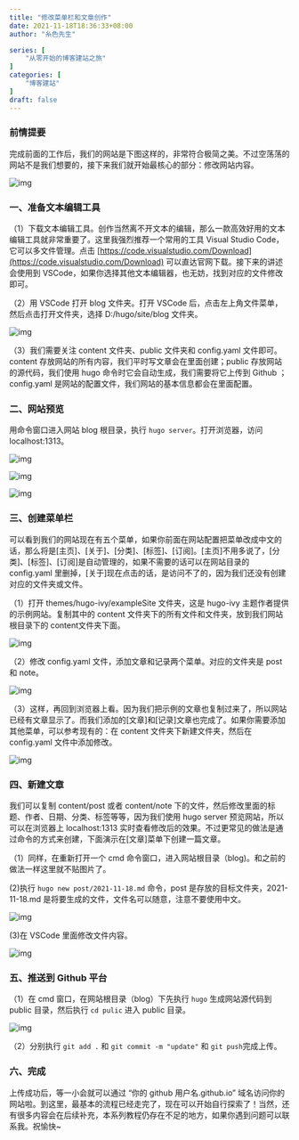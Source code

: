 ```yaml
---
title: "修改菜单栏和文章创作"
date: 2021-11-18T18:36:33+08:00
author: "糸色先生"

series: [
    "从零开始的博客建站之旅"
]
categories: [
    "博客建站"
]
draft: false
---
```


### 前情提要

完成前面的工作后，我们的网站是下图这样的，非常符合极简之美。不过空荡荡的网站不是我们想要的，接下来我们就开始最核心的部分：修改网站内容。

![img](https://cdn.jsdelivr.net/gh/lzxqaq/jsdelivr@master/image/2021-11-18/0.png)

### 一、准备文本编辑工具

（1）下载文本编辑工具。创作当然离不开文本的编辑，那么一款高效好用的文本编辑工具就非常重要了。这里我强烈推荐一个常用的工具 Visual Studio Code，它可以多文件管理。点击 [https://code.visualstudio.com/Download](https://code.visualstudio.com/Download) 可以直达官网下载。接下来的讲述会使用到 VSCode，如果你选择其他文本编辑器，也无妨，找到对应的文件修改即可。 

（2）用 VSCode 打开 blog 文件夹。打开 VSCode 后，点击左上角文件菜单，然后点击打开文件夹，选择 D:/hugo/site/blog 文件夹。

![img](https://cdn.jsdelivr.net/gh/lzxqaq/jsdelivr@master/image/2021-11-18/1.png)

（3）我们需要关注 content 文件夹、public 文件夹和 config.yaml 文件即可。content 存放网站的所有内容，我们平时写文章会在里面创建；public 存放网站的源代码，我们使用 hugo 命令时它会自动生成，我们需要将它上传到 Github ；config.yaml 是网站的配置文件，我们网站的基本信息都会在里面配置。

### 二、网站预览

用命令窗口进入网站 blog 根目录，执行 `hugo server`。打开浏览器，访问 localhost:1313。

![img](https://cdn.jsdelivr.net/gh/lzxqaq/jsdelivr@master/image/2021-11-17/11.png)

![img](https://cdn.jsdelivr.net/gh/lzxqaq/jsdelivr@master/image/2021-11-17/12.png)

![img](https://cdn.jsdelivr.net/gh/lzxqaq/jsdelivr@master/image/2021-11-17/10.png)

### 三、创建菜单栏

可以看到我们的网站现在有五个菜单，如果你前面在网站配置把菜单改成中文的话，那么将是[主页]、[关于]、[分类]、[标签]、[订阅]。[主页]不用多说了，[分类]、[标签]、[订阅]是自动管理的，如果不需要的话可以在网站目录的 config.yaml 里删掉，[关于]现在点击的话，是访问不了的，因为我们还没有创建对应的文件夹或文件。

（1）打开 themes/hugo-ivy/exampleSite 文件夹，这是 hugo-ivy 主题作者提供的示例网站。复制其中的 content 文件夹下的所有文件和文件夹，放到我们网站根目录下的 content文件夹下面。

![img](https://cdn.jsdelivr.net/gh/lzxqaq/jsdelivr@master/image/2021-11-18/2.png)

（2）修改 config.yaml 文件，添加文章和记录两个菜单。对应的文件夹是 post 和 note。

![img](https://cdn.jsdelivr.net/gh/lzxqaq/jsdelivr@master/image/2021-11-18/3.png)

（3）这样，再回到浏览器上看。因为我们把示例的文章也复制过来了，所以网站已经有文章显示了。而我们添加的[文章]和[记录]文章也完成了。如果你需要添加其他菜单，可以参考现有的：在 content 文件夹下新建文件夹，然后在 config.yaml 文件中添加修改。

![img](https://cdn.jsdelivr.net/gh/lzxqaq/jsdelivr@master/image/2021-11-18/4.png)

### 四、新建文章

我们可以复制 content/post 或者 content/note 下的文件，然后修改里面的标题、作者、日期、分类、标签等等，因为我们使用 hugo server 预览网站，所以可以在浏览器上 localhost:1313 实时查看修改后的效果。不过更常见的做法是通过命令的方式来创建，下面演示在[文章]菜单下创建一篇文章。

（1）同样，在重新打开一个 cmd 命令窗口，进入网站根目录（blog)。和之前的做法一样这里就不贴图片了。

(2)执行 `hugo new post/2021-11-18.md` 命令，post 是存放的目标文件夹，2021-11-18.md 是将要生成的文件，文件名可以随意，注意不要使用中文。

![img](https://cdn.jsdelivr.net/gh/lzxqaq/jsdelivr@master/image/2021-11-18/5.png)

(3)在 VSCode 里面修改文件内容。

![img](https://cdn.jsdelivr.net/gh/lzxqaq/jsdelivr@master/image/2021-11-18/6.png)

### 五、推送到 Github 平台

（1）在 cmd 窗口，在网站根目录（blog）下先执行 `hugo` 生成网站源代码到 public 目录，然后执行 `cd pulic` 进入 public 目录。

![img](https://cdn.jsdelivr.net/gh/lzxqaq/jsdelivr@master/image/2021-11-18/7.png)

（2）分别执行 `git add .` 和 `git commit -m "update"` 和 `git push`完成上传。

### 六、完成

上传成功后，等一小会就可以通过 “你的 github 用户名.github.io” 域名访问你的网站啦。到这里，最基本的流程已经走完了，现在可以开始自行探索了！当然，还有很多内容会在后续补充，本系列教程仍存在不足的地方，如果你遇到问题可以联系我。祝愉快~